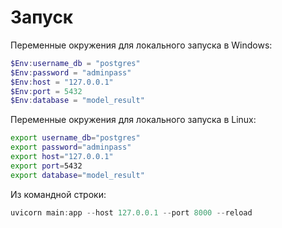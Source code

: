 
# Запуск

Переменные окружения для локального запуска в Windows:
```powershell
$Env:username_db = "postgres"
$Env:password = "adminpass"
$Env:host = "127.0.0.1"
$Env:port = 5432
$Env:database = "model_result"
```

Переменные окружения для локального запуска в Linux:
```bash
export username_db="postgres"
export password="adminpass"
export host="127.0.0.1"
export port=5432
export database="model_result"
```

Из командной строки:
```powershell
uvicorn main:app --host 127.0.0.1 --port 8000 --reload
```
